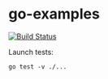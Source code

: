 go-examples
===========
[![Build Status](https://img.shields.io/travis/LilMeyer/go-examples/master.svg?style=flat-square)](https://travis-ci.org/LilMeyer/go-examples)


Launch tests:
```
go test -v ./...
```
